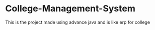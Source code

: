 # College-Management-System
This is the project made using advance java and is like erp for college
